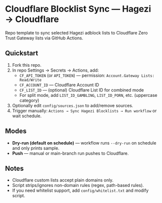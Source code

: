 # Cloudflare Blocklist Sync — Hagezi → Cloudflare

Repo template to sync selected Hagezi adblock lists to Cloudflare Zero Trust Gateway lists via GitHub Actions.

## Quickstart
1. Fork this repo.
2. In repo Settings → Secrets → Actions, add:
   - `CF_API_TOKEN` (or `API_TOKEN`) — permission: `Account.Gateway Lists: Read/Write`
   - `CF_ACCOUNT_ID` — Cloudflare Account ID
   - `CF_LIST_ID` — (optional) Cloudflare List ID for combined mode
   - For split mode, add `LIST_ID_GAMBLING`, `LIST_ID_PORN`, etc. (uppercase category)
3. Optionally edit `config/sources.json` to add/remove sources.
4. Trigger manually: `Actions → Sync Hagezi Blocklists → Run workflow` or wait schedule.

## Modes
- **Dry-run (default on schedule)** — workflow runs `--dry-run` on schedule and only prints sample.
- **Push** — manual or main-branch run pushes to Cloudflare.

## Notes
- Cloudflare custom lists accept plain domains only.
- Script strips/ignores non-domain rules (regex, path-based rules).
- If you need whitelist support, add `config/whitelist.txt` and modify script.